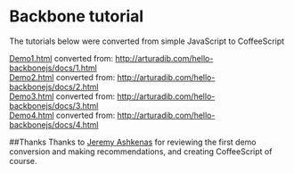 # Backbone tutorial

The tutorials below were converted from simple JavaScript to CoffeeScript

<a href="https://github.com/helmutgranda/Backbone-tutorial/blob/master/demo1.html">Demo1.html</a> converted from: http://arturadib.com/hello-backbonejs/docs/1.html<br/>
<a href="https://github.com/helmutgranda/Backbone-tutorial/blob/master/demo2.html">Demo2.html</a> converted from: http://arturadib.com/hello-backbonejs/docs/2.html<br/>
<a href="https://github.com/helmutgranda/Backbone-tutorial/blob/master/demo3.html">Demo3.html</a> converted from: http://arturadib.com/hello-backbonejs/docs/3.html<br/>
<a href="https://github.com/helmutgranda/Backbone-tutorial/blob/master/demo4.html">Demo4.html</a> converted from: http://arturadib.com/hello-backbonejs/docs/4.html

##Thanks
Thanks to <a href="https://github.com/jashkenas/coffee-script" target="_blank">Jeremy Ashkenas</a> for reviewing the first demo conversion and making recommendations, and creating CoffeeScript of course.
